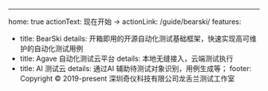 ---
home: true
actionText: 现在开始 →
actionLink: /guide/bearski/
features:
- title: BearSki 
  details: 开箱即用的开源自动化测试基础框架，快速实现高可维护的自动化测试用例
- title: Agave 自动化测试云平台
  details: 本地无缝接入，云端测试执行
- title: AI 测试云
  details: 通过AI 辅助待测试对象识别，用例生成等；
footer:  Copyright © 2019-present 深圳奇仪科技有限公司龙舌兰测试工作室 
